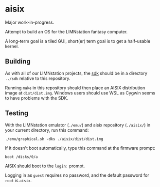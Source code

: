 # aisix

Major work-in-progress.

Attempt to build an OS for the LIMNstation fantasy computer.

A long-term goal is a tiled GUI, short(er) term goal is to get a half-usable kernel.

## Building

As with all of our LIMNstation projects, the [sdk](http://github.com/limnarch/sdk) should be in a directory `../sdk` relative to this repository.

Running `make` in this repository should then place an AISIX distribution image at `dist/dist.img`. Windows users should use WSL as Cygwin seems to have problems with the SDK.

## Testing

With the LIMNstation emulator (`./emu/`) and aisix repository (`./aisix/`) in your current directory, run this command:

`./emu/graphical.sh -dks ./aisix/dist/dist.img`

If it doesn't boot automatically, type this command at the firmware prompt:

`boot /disks/0/a`

AISIX should boot to the `login:` prompt.

Logging in as `guest` requires no password, and the default password for `root` is `aisix`.
